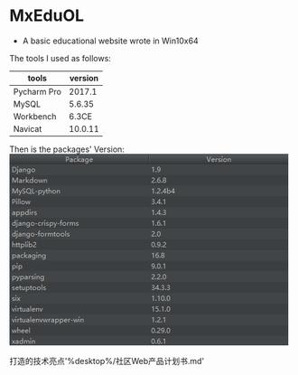 # MxEduOL
- A basic educational website wrote in Win10x64

The tools I used as follows:

tools | version
----- | -----
Pycharm Pro|2017.1
MySQL |5.6.35
Workbench|6.3CE
Navicat|10.0.11

Then is the packages' Version:
<img src="image/PackagesVersion.png"></img>

打造的技术亮点'%desktop%/社区Web产品计划书.md'
